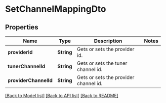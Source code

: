 # SetChannelMappingDto

## Properties
Name | Type | Description | Notes
------------ | ------------- | ------------- | -------------
**providerId** | **String** | Gets or sets the provider id. | 
**tunerChannelId** | **String** | Gets or sets the tuner channel id. | 
**providerChannelId** | **String** | Gets or sets the provider channel id. | 

[[Back to Model list]](../README.md#documentation-for-models) [[Back to API list]](../README.md#documentation-for-api-endpoints) [[Back to README]](../README.md)


